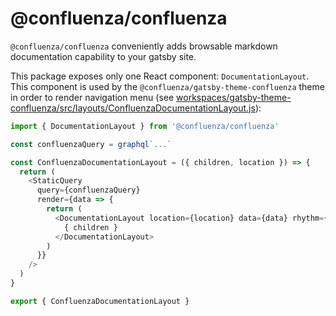 # @confluenza/confluenza

`@confluenza/confluenza` conveniently adds browsable markdown documentation capability
to your gatsby site.

This package exposes only one React component: `DocumentationLayout`. This component is used
by the `@confluenza/gatsby-theme-confluenza` theme in order to render navigation menu (see [workspaces/gatsby-theme-confluenza/src/layouts/ConfluenzaDocumentationLayout.js](https://github.com/confluenza/confluenza/blob/master/workspaces/gatsby-theme-confluenza/src/layouts/ConfluenzaDocumentationLayout.js)):

```javascript
import { DocumentationLayout } from '@confluenza/confluenza'

const confluenzaQuery = graphql`...`

const ConfluenzaDocumentationLayout = ({ children, location }) => {
  return (
    <StaticQuery
      query={confluenzaQuery}
      render={data => {
        return (
          <DocumentationLayout location={location} data={data} rhythm={rhythm}>
            { children }
          </DocumentationLayout>
        )
      }}
    />
  )
}

export { ConfluenzaDocumentationLayout }
```
